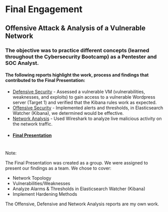 # Final Engagement
## Offensive Attack & Analysis of a Vulnerable Network

### The objective was to practice different concepts (learned throughout the Cybersecurity Bootcamp) as a Pentester and SOC Analyst.

#### The following reports highlight the work, process and findings that contributed to the Final Presentation:
- [Defensive Security](https://drive.google.com/file/d/1c83OfNB_DthYOepmK7ml0tnl5LnK3k3j/view?usp=sharing) - Assessed a vulnerable VM (vulnerabilities, weaknesses, and exploits) to gain access to a vulnerable Wordpress server (Target 1) and verified that the Kibana rules work as expected.
- [Offensive Security](https://drive.google.com/file/d/1l8Dcd36bkhewNZ0t3riXiPSLceAUII-A/view?usp=sharing) - Implemented alerts and thresholds, in Elasticsearch Watcher (Kibana), we determined would be effective.
- [Network Analysis](https://drive.google.com/file/d/1eJzVRSL6NR7BJ9OKKoRWnFrwTQJvgN25/view?usp=sharing) - Used Wireshark to analyze live malicious activity on the network traffic.
- #### [Final Presentation](https://docs.google.com/presentation/d/1vFZZgas09kK_WNeMwrlySacOHi7E-K3F/edit?usp=sharing&ouid=101213984768084647841&rtpof=true&sd=true)
#
Note: 

The Final Presentation was created as a group. We were assigned to present our findings as a team. We chose to cover:
- Network Topology
- Vulnerabilities/Weaknesses
- Analyze Alarms & Thresholds in Elasticsearch Watcher (Kibana)
- Implement Hardening Methods

The Offensive, Defensive and Network Analysis reports are my own work. 
